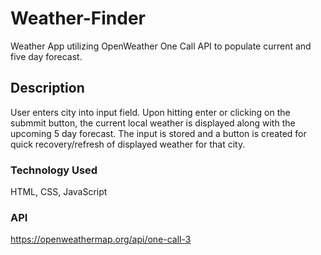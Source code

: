 # Weather-Finder
Weather App utilizing OpenWeather One Call API to populate current and five day forecast.

## Description
User enters city into input field. Upon hitting enter or clicking on the submmit button, the current local weather is displayed along with the upcoming 5 day forecast.
The input is stored and a button is created for quick recovery/refresh of displayed weather for that city.

### Technology Used
HTML, CSS, JavaScript

### API
https://openweathermap.org/api/one-call-3

